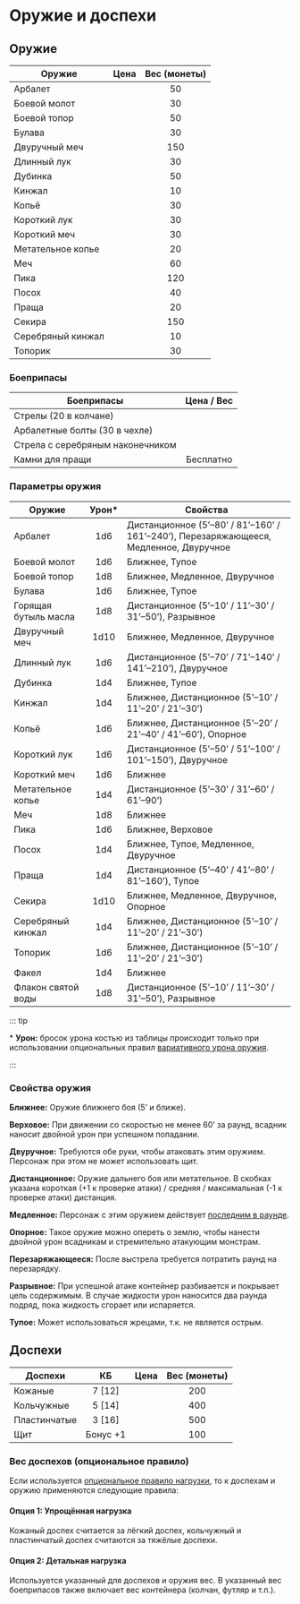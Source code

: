 # Оружие и доспехи

## Оружие

| Оружие            |      Цена       | Вес (монеты) |
| ----------------- | :-------------: | :----------: |
| Арбалет           | <Coin v="30" /> |      50      |
| Боевой молот      | <Coin v="5" />  |      30      |
| Боевой топор      | <Coin v="7" />  |      50      |
| Булава            | <Coin v="5" />  |      30      |
| Двуручный меч     | <Coin v="15" /> |     150      |
| Длинный лук       | <Coin v="40" /> |      30      |
| Дубинка           | <Coin v="3" />  |      50      |
| Кинжал            | <Coin v="3" />  |      10      |
| Копьё             | <Coin v="4" />  |      30      |
| Короткий лук      | <Coin v="25" /> |      30      |
| Короткий меч      | <Coin v="7" />  |      30      |
| Метательное копье | <Coin v="1" />  |      20      |
| Меч               | <Coin v="10" /> |      60      |
| Пика              | <Coin v="5" />  |     120      |
| Посох             | <Coin v="2" />  |      40      |
| Праща             | <Coin v="2" />  |      20      |
| Секира            | <Coin v="7" />  |     150      |
| Серебряный кинжал | <Coin v="30" /> |      10      |
| Топорик           | <Coin v="4" />  |      30      |

### Боеприпасы

| Боеприпасы                       |   Цена / Вес    |
| -------------------------------- | :-------------: |
| Стрелы (20 в колчане)            | <Coin v="5" />  |
| Арбалетные болты (30 в чехле)    | <Coin v="10" /> |
| Стрела с серебряным наконечником | <Coin v="5" />  |
| Камни для пращи                  |    Бесплатно    |

### Параметры оружия

| Оружие               | Урон\* | Свойства                                                                              |
| -------------------- | :----: | ------------------------------------------------------------------------------------- |
| Арбалет              |  1d6   | Дистанционное (5’–80’ / 81’–160’ / 161’–240’), Перезаряжающееся, Медленное, Двуручное |
| Боевой молот         |  1d6   | Ближнее, Тупое                                                                        |
| Боевой топор         |  1d8   | Ближнее, Медленное, Двуручное                                                         |
| Булава               |  1d6   | Ближнее, Тупое                                                                        |
| Горящая бутыль масла |  1d8   | Дистанционное (5’–10’ / 11’–30’ / 31’–50’), Разрывное                                 |
| Двуручный меч        |  1d10  | Ближнее, Медленное, Двуручное                                                         |
| Длинный лук          |  1d6   | Дистанционное (5’–70’ / 71’–140’ / 141’–210’), Двуручное                              |
| Дубинка              |  1d4   | Ближнее, Тупое                                                                        |
| Кинжал               |  1d4   | Ближнее, Дистанционное (5’–10’ / 11’–20’ / 21’–30’)                                   |
| Копьё                |  1d6   | Ближнее, Дистанционное (5’–20’ / 21’–40’ / 41’–60’), Опорное                          |
| Короткий лук         |  1d6   | Дистанционное (5’–50’ / 51’–100’ / 101’–150’), Двуручное                              |
| Короткий меч         |  1d6   | Ближнее                                                                               |
| Метательное копье    |  1d4   | Дистанционное (5’–30’ / 31’–60’ / 61’–90’)                                            |
| Меч                  |  1d8   | Ближнее                                                                               |
| Пика                 |  1d6   | Ближнее, Верховое                                                                     |
| Посох                |  1d4   | Ближнее, Тупое, Медленное, Двуручное                                                  |
| Праща                |  1d4   | Дистанционное (5’–40’ / 41’–80’ / 81’–160’), Тупое                                    |
| Секира               |  1d10  | Ближнее, Медленное, Двуручное, Опорное                                                |
| Серебряный кинжал    |  1d4   | Ближнее, Дистанционное (5’–10’ / 11’–20’ / 21’–30’)                                   |
| Топорик              |  1d6   | Ближнее, Дистанционное (5’–10’ / 11’–20’ / 21’–30’)                                   |
| Факел                |  1d4   | Ближнее                                                                               |
| Флакон святой воды   |  1d8   | Дистанционное (5’–10’ / 11’–30’ / 31’–50’), Разрывное                                 |

::: tip

\* **Урон:** бросок урона костью из таблицы происходит только при использовании опциональных правил [вариативного урона оружия](../../adventures/encounters/combat.md#броски-урона).

:::

### Свойства оружия

**Ближнее:** Оружие ближнего боя (5’ и ближе).

**Верховое:** При движении со скоростью не менее 60’ за раунд, всадник наносит двойной урон при успешном попадании.

**Двуручное:** Требуются обе руки, чтобы атаковать этим оружием. Персонаж при этом не может использовать щит.

**Дистанционное:** Оружие дальнего боя или метательное. В скобках указана короткая (+1 к проверке атаки) / средняя / максимальная (-1 к проверке атаки) дистанция.

**Медленное:** Персонаж с этим оружием действует [последним в раунде](../../adventures/encounters/combat.md#медленное-оружие).

**Опорное:** Такое оружие можно опереть о землю, чтобы нанести двойной урон всадникам и стремительно атакующим монстрам.

**Перезаряжающееся:** После выстрела требуется потратить раунд на перезарядку.

**Разрывное:** При успешной атаке контейнер разбивается и покрывает цель содержимым. В случае жидкости урон наносится два раунда подряд, пока жидкость сгорает или испаряется.

**Тупое:** Может использоваться жрецами, т.к. не является острым.

## Доспехи

| Доспехи      |    КБ    |      Цена       | Вес (монеты) |
| ------------ | :------: | :-------------: | :----------: |
| Кожаные      |  7 [12]  | <Coin v="20" /> |     200      |
| Кольчужные   |  5 [14]  | <Coin v="40" /> |     400      |
| Пластинчатые |  3 [16]  | <Coin v="60" /> |     500      |
| Щит          | Бонус +1 | <Coin v="10" /> |     100      |

### Вес доспехов (опциональное правило)

Если используется [опциональное правило нагрузки](../../adventures/adventuring/time-weight-and-movement.md#нагрузка-опциональные-правила), то к доспехам и оружию применяются следующие правила:

#### Опция 1: Упрощённая нагрузка

Кожаный доспех считается за лёгкий доспех, кольчужный и пластинчатый доспех считаются за тяжёлые доспехи.

#### Опция 2: Детальная нагрузка

Используется указанный для доспехов и оружия вес. В указанный вес боеприпасов также включает вес контейнера (колчан, футляр и т.п.).
